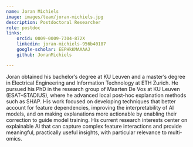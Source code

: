 ```yaml
---
name: Joran Michiels
image: images/team/joran-michiels.jpg
description: Postdoctoral Researcher
role: postdoc
links:
    orcid: 0009-0009-7304-872X
    linkedin: joran-michiels-956b40187
    google-scholar: EEPHkKMAAAAJ
    github: JoranMichiels

---
```

Joran obtained his bachelor’s degree at KU Leuven and a master’s degree in Electrical Engineering and Information Technology at ETH Zurich. He pursued his PhD in the research group of Maarten De Vos at KU Leuven (ESAT–STADIUS), where he advanced local post-hoc explanation methods such as SHAP. His work focused on developing techniques that better account for feature dependencies, improving the interpretability of AI models, and on making explanations more actionable by enabling their correction to guide model training. His current research interests center on explainable AI that can capture complex feature interactions and provide meaningful, practically useful insights, with particular relevance to multi-omics.